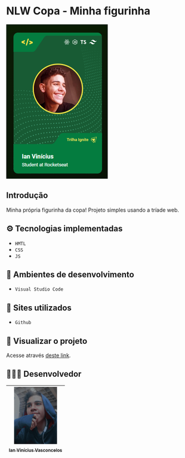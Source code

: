 # NLW Copa - Minha figurinha
![image.png](mycard.png)

## Introdução 

Minha própria figurinha da copa! Projeto simples usando a tríade web.

## ⚙️ Tecnologias implementadas

- ``HMTL``
- ``CSS``
- ``JS``

## 🌌 Ambientes de desenvolvimento

- ``Visual Studio Code``

## 🌠 Sites utilizados

- ``Github``

## 📌 Visualizar o projeto

Acesse através [deste link](https://nerdaleatorio.github.io/figurinha-da-copa).

## 👨🏻‍🎓 Desenvolvedor

| [<img src="me.jpeg" width=115><br><sub>Ian Vinícius Vasconcelos</sub>](https://github.com/NerdAleatorio) |  
| :---: | 
